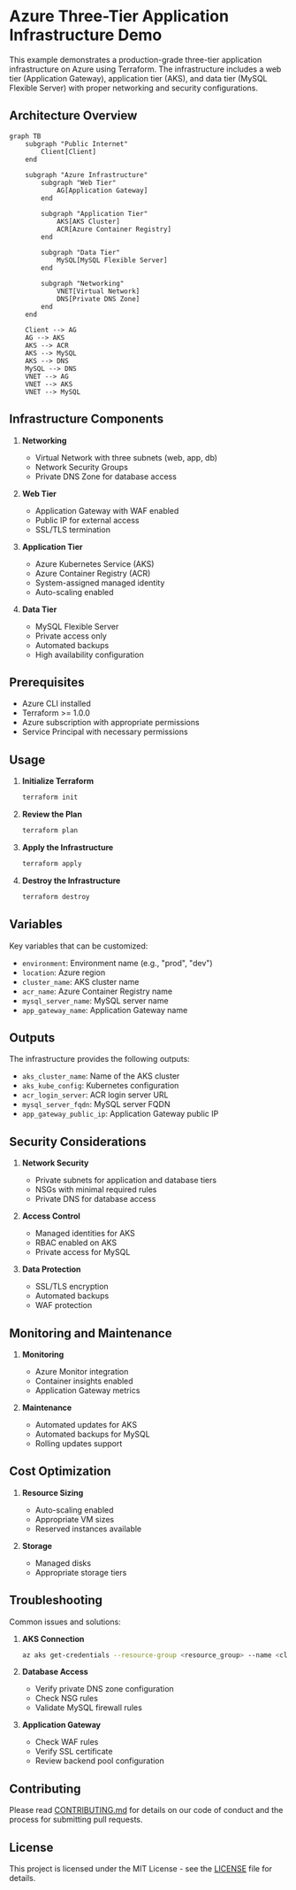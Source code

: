 # Azure Three-Tier Application Infrastructure Demo

This example demonstrates a production-grade three-tier application infrastructure on Azure using Terraform. The infrastructure includes a web tier (Application Gateway), application tier (AKS), and data tier (MySQL Flexible Server) with proper networking and security configurations.

## Architecture Overview

```mermaid
graph TB
    subgraph "Public Internet"
        Client[Client]
    end

    subgraph "Azure Infrastructure"
        subgraph "Web Tier"
            AG[Application Gateway]
        end

        subgraph "Application Tier"
            AKS[AKS Cluster]
            ACR[Azure Container Registry]
        end

        subgraph "Data Tier"
            MySQL[MySQL Flexible Server]
        end

        subgraph "Networking"
            VNET[Virtual Network]
            DNS[Private DNS Zone]
        end
    end

    Client --> AG
    AG --> AKS
    AKS --> ACR
    AKS --> MySQL
    AKS --> DNS
    MySQL --> DNS
    VNET --> AG
    VNET --> AKS
    VNET --> MySQL
```

## Infrastructure Components

1. **Networking**
   - Virtual Network with three subnets (web, app, db)
   - Network Security Groups
   - Private DNS Zone for database access

2. **Web Tier**
   - Application Gateway with WAF enabled
   - Public IP for external access
   - SSL/TLS termination

3. **Application Tier**
   - Azure Kubernetes Service (AKS)
   - Azure Container Registry (ACR)
   - System-assigned managed identity
   - Auto-scaling enabled

4. **Data Tier**
   - MySQL Flexible Server
   - Private access only
   - Automated backups
   - High availability configuration

## Prerequisites

- Azure CLI installed
- Terraform >= 1.0.0
- Azure subscription with appropriate permissions
- Service Principal with necessary permissions

## Usage

1. **Initialize Terraform**
   ```bash
   terraform init
   ```

2. **Review the Plan**
   ```bash
   terraform plan
   ```

3. **Apply the Infrastructure**
   ```bash
   terraform apply
   ```

4. **Destroy the Infrastructure**
   ```bash
   terraform destroy
   ```

## Variables

Key variables that can be customized:

- `environment`: Environment name (e.g., "prod", "dev")
- `location`: Azure region
- `cluster_name`: AKS cluster name
- `acr_name`: Azure Container Registry name
- `mysql_server_name`: MySQL server name
- `app_gateway_name`: Application Gateway name

## Outputs

The infrastructure provides the following outputs:

- `aks_cluster_name`: Name of the AKS cluster
- `aks_kube_config`: Kubernetes configuration
- `acr_login_server`: ACR login server URL
- `mysql_server_fqdn`: MySQL server FQDN
- `app_gateway_public_ip`: Application Gateway public IP

## Security Considerations

1. **Network Security**
   - Private subnets for application and database tiers
   - NSGs with minimal required rules
   - Private DNS for database access

2. **Access Control**
   - Managed identities for AKS
   - RBAC enabled on AKS
   - Private access for MySQL

3. **Data Protection**
   - SSL/TLS encryption
   - Automated backups
   - WAF protection

## Monitoring and Maintenance

1. **Monitoring**
   - Azure Monitor integration
   - Container insights enabled
   - Application Gateway metrics

2. **Maintenance**
   - Automated updates for AKS
   - Automated backups for MySQL
   - Rolling updates support

## Cost Optimization

1. **Resource Sizing**
   - Auto-scaling enabled
   - Appropriate VM sizes
   - Reserved instances available

2. **Storage**
   - Managed disks
   - Appropriate storage tiers

## Troubleshooting

Common issues and solutions:

1. **AKS Connection**
   ```bash
   az aks get-credentials --resource-group <resource_group> --name <cluster_name>
   ```

2. **Database Access**
   - Verify private DNS zone configuration
   - Check NSG rules
   - Validate MySQL firewall rules

3. **Application Gateway**
   - Check WAF rules
   - Verify SSL certificate
   - Review backend pool configuration

## Contributing

Please read [CONTRIBUTING.md](../../CONTRIBUTING.md) for details on our code of conduct and the process for submitting pull requests.

## License

This project is licensed under the MIT License - see the [LICENSE](../../LICENSE) file for details. 